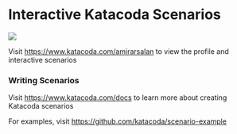 # Interactive Katacoda Scenarios

[![](http://shields.katacoda.com/katacoda/amirarsalan/count.svg)](https://www.katacoda.com/amirarsalan "Get your profile on Katacoda.com")

Visit https://www.katacoda.com/amirarsalan to view the profile and interactive scenarios

### Writing Scenarios
Visit https://www.katacoda.com/docs to learn more about creating Katacoda scenarios

For examples, visit https://github.com/katacoda/scenario-example
